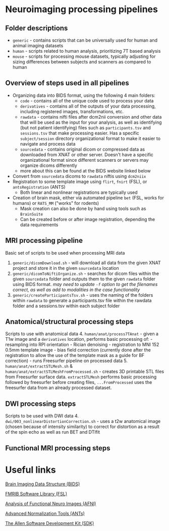 # Neuroimaging processing pipelines
## Folder descriptions
- `generic` - contains scripts that can be universally used for human and animal imaging datasets
- `human` - scripts related to human analysis, prioritizing 7T based analysis
- `mouse` - scripts for processing mouse datasets, typically adjusting for sizing differences between subjects and scanners as compared to human

## Overview of steps used in all pipelines
- Organizing data into BIDS format, using the following 4 main folders:
    - `code` - contains all of the unique code used to process your data
    - `derivatives` - contains all of the outputs of your data processing, including registered images, transformations, etc.
    - `rawdata` - contains nifti files after dcm2nii conversion and other data that will be used as the input for your analysis, as well as identifying (but not patient identifying) files such as `participants.tsv` and `sessions.tsv` that make processing easier. Has a specific `subject/session` directory organizational format to make it easier to navigate and process data
    - `sourcedata` - contains original dicom or compressed data as downloaded from XNAT or other server. Doesn't have a specific organizational format since different scanners or servers may organize dicoms differently 
    - more about this can be found at the BIDS website linked below
- Convert from `sourcedata` dicoms to `rawdata` niftis using `dcm2niix`
- Registration to some template image using `flirt`, `fnirt` (FSL), or `antsRegistration` (ANTS)
    - Both linear and nonlinear registrations are typically used
- Creation of brain mask, either via automated pipeline `bet` (FSL, works for humans) or `RATS_MM` ("works" for rodents)
    - Mask creation can also be done by hand using tools such as `BrainSuite`
    - Can be created before or after image registration, depending the data requirements
## MRI processing pipeline
Basic set of scripts to be used when processing MRI data
1. `generic/dicomDownload.sh` - will download all data from the given XNAT project and store it in the given `sourcedata` location
2. `generic/dicomToNiftiOrganize.sh` - searches for dicom files within the given `sourcedata` folder and outputs them to the given `rawdata` folder using BIDS format. *may need to update `-f` option to get the filenames correct, as well as add to modalities in the case functionality*
3. `generic/createParticipantsTsv.sh` - uses the naming of the folders within `rawdata` to generate a participants.tsv file within the rawdata folder and a sessions.tsv within each subject folder

## Anatomical/structural processing steps
Scripts to use with anatomical data
4. `human/anat/process7TAnat` - given a T1w image and a `derivatives` location, performs basic processing of:
    - resampling into RPI orientation
    - Rician denoising
    - registration to MNI 152 0.5mm template image
    - bias field correction (currently done after the registration to allow the use of the template mask as a guide for BF correction)
    - runs Freesurfer pipeline on processed data
5. `human/anat/extractSTLMesh.sh` & `human/anat/extractSTLMeshFromProcessed.sh` - creates 3D printable STL files from Freesurfer surface data. `extractSTLMesh` performs basic processing followed by freesurfer before creating files, `...FromProcessed` uses the freesurfer data from an already processed dataset.
## DWI processing steps
Scripts to be used with DWI data
4. `dwi/003_nonlinearDistortionCorrection.sh` - uses a t2w anatomical image (chosen because of intensity similarity) to correct for distortion as a result of the spin echo as well as run BET and DTIfit
## Functional MRI processing steps
# Useful links
[Brain Imaging Data Structure (BIDS)](https://bids.neuroimaging.io/)

[FMRIB Software Library (FSL)](https://fsl.fmrib.ox.ac.uk/fsl/fslwiki/)

[Analysis of Functional Neuro Images (AFNI)](https://afni.nimh.nih.gov/)

[Advanced Normalization Tools (ANTs)](http://stnava.github.io/ANTs/)

[The Allen Software Development Kit (SDK)](https://allensdk.readthedocs.io/en/latest/)